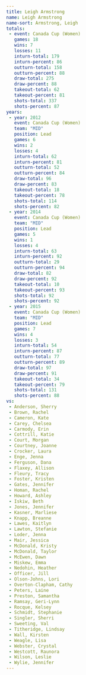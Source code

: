 ```yaml
---
title: Leigh Armstrong
name: Leigh Armstrong
name-sort: Armstrong, Leigh
totals:
 - event: Canada Cup (Women)
   games: 18
   wins: 7
   losses: 11
   inturn-total: 179
   inturn-percent: 86
   outturn-total: 158
   outturn-percent: 88
   draw-total: 275
   draw-percent: 88
   takeout-total: 62
   takeout-percent: 81
   shots-total: 337
   shots-percent: 87
years:
 - year: 2012
   event: Canada Cup (Women)
   team: "MID"
   position: Lead
   games: 6
   wins: 2
   losses: 4
   inturn-total: 62
   inturn-percent: 81
   outturn-total: 52
   outturn-percent: 84
   draw-total: 96
   draw-percent: 83
   takeout-total: 18
   takeout-percent: 78
   shots-total: 114
   shots-percent: 82
 - year: 2014
   event: Canada Cup (Women)
   team: "MID"
   position: Lead
   games: 5
   wins: 1
   losses: 4
   inturn-total: 63
   inturn-percent: 92
   outturn-total: 29
   outturn-percent: 94
   draw-total: 82
   draw-percent: 92
   takeout-total: 10
   takeout-percent: 93
   shots-total: 92
   shots-percent: 92
 - year: 2015
   event: Canada Cup (Women)
   team: "MID"
   position: Lead
   games: 7
   wins: 4
   losses: 3
   inturn-total: 54
   inturn-percent: 87
   outturn-total: 77
   outturn-percent: 89
   draw-total: 97
   draw-percent: 91
   takeout-total: 34
   takeout-percent: 79
   shots-total: 131
   shots-percent: 88
vs:
 - Anderson, Sherry
 - Brown, Rachel
 - Cameron, Kate
 - Carey, Chelsea
 - Carmody, Erin
 - Cottrill, Katie
 - Court, Morgan
 - Courtney, Joanne
 - Crocker, Laura
 - Enge, Jenna
 - Ferguson, Dana
 - Flaxey, Allison
 - Fleury, Tracy
 - Foster, Kristen
 - Gates, Jennifer
 - Homan, Rachel
 - Howard, Ashley
 - Iskiw, Beth
 - Jones, Jennifer
 - Kasner, Marliese
 - Knapp, Breanne
 - Lawes, Kaitlyn
 - Lawton, Stefanie
 - Loder, Jenna
 - Mair, Jessica
 - McDonald, Kristy
 - McDonald, Taylor
 - McEwen, Dawn
 - Miskew, Emma
 - Nedohin, Heather
 - Officer, Jill
 - Olson-Johns, Lori
 - Overton-Clapham, Cathy
 - Peters, Laine
 - Preston, Samantha
 - Ramsay, Geri-Lynn
 - Rocque, Kelsey
 - Schmidt, Stephanie
 - Singler, Sherri
 - Sweeting, Val
 - Titheridge, Lindsay
 - Wall, Kirsten
 - Weagle, Lisa
 - Webster, Crystal
 - Westcott, Raunora
 - Wilson, Leslie
 - Wylie, Jennifer
---
```


